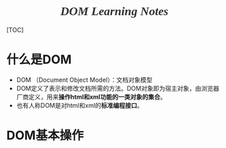 <h1 style="fontsize:28px;text-align:center;font-family:Georgia;font-style:italic;color:#333">DOM Learning Notes</h1>

[TOC]

# 什么是DOM

- DOM （Document Object Model）：文档对象模型
- DOM定义了表示和修改文档所需的方法。DOM对象即为宿主对象，由浏览器厂商定义，用来**操作html和xml功能的一类对象的集合**。
- 也有人称DOM是对html和xml的**标准编程接口**。



# DOM基本操作

